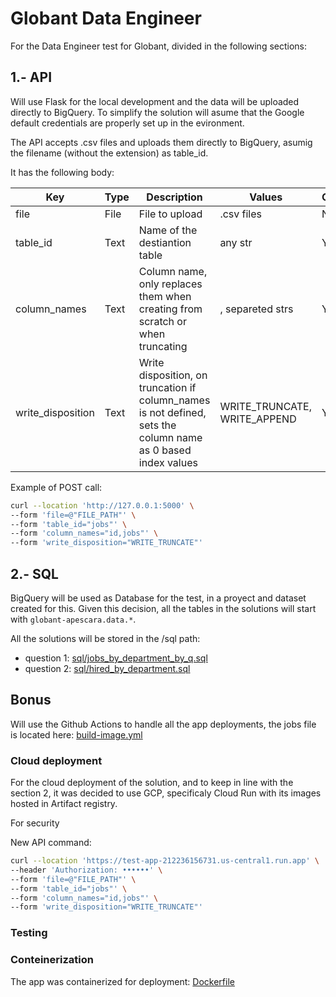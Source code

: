 # Globant Data Engineer
For the Data Engineer test for Globant, divided in the following sections:

## 1.- API
Will use Flask for the local development and the data will be uploaded directly to BigQuery. To simplify the solution will asume that the Google default credentials are properly set up in the evironment.

The API accepts .csv files and uploads them directly to BigQuery, asumig the filename (without the extension) as table_id. 

It has the following body:

| Key | Type | Description | Values | Optional | 
|-----|------|-------------|--------|----------|
| file | File | File to upload | .csv files | NO |
| table_id | Text | Name of the destiantion table | any str | YES |
| column_names | Text | Column name, only replaces them when creating from scratch or when truncating | , separeted strs | YES |
| write_disposition | Text | Write disposition, on truncation if column_names is not defined, sets the column name as 0 based index values | WRITE_TRUNCATE, WRITE_APPEND | YES |


Example of POST call:

``` bash
curl --location 'http://127.0.0.1:5000' \
--form 'file=@"FILE_PATH"' \
--form 'table_id="jobs"' \
--form 'column_names="id,jobs"' \
--form 'write_disposition="WRITE_TRUNCATE"'
```

## 2.- SQL
BigQuery will be used as Database for the test, in a proyect and dataset created for this. Given this decision, all the tables in the solutions will start with ```globant-apescara.data.*```.

All the solutions will be stored in the /sql path:
- question 1: [sql/jobs_by_department_by_q.sql](sql/jobs_by_department_by_q.sql)
- question 2: [sql/hired_by_department.sql](sql/hired_by_department.sql)

## Bonus

Will use the Github Actions to handle all the app deployments, the jobs file is located here: [build-image.yml](.github/workflows/build-image.yml)

### Cloud deployment

For the cloud deployment of the solution, and to keep in line with the section 2, it was decided to use GCP, specificaly Cloud Run with its images hosted in Artifact registry.

For security 

New API command:

``` bash
curl --location 'https://test-app-212236156731.us-central1.run.app' \
--header 'Authorization: ••••••' \
--form 'file=@"FILE_PATH"' \
--form 'table_id="jobs"' \
--form 'column_names="id,jobs"' \
--form 'write_disposition="WRITE_TRUNCATE"'
```


### Testing

### Conteinerization

The app was containerized for deployment: [Dockerfile](Dockerfile)